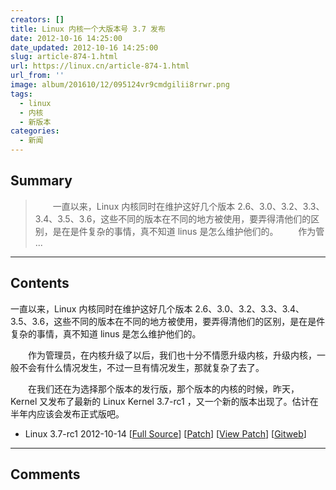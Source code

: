 ```yaml
---
creators: []
title: Linux 内核一个大版本号 3.7 发布
date: 2012-10-16 14:25:00
date_updated: 2012-10-16 14:25:00
slug: article-874-1.html
url: https://linux.cn/article-874-1.html
url_from: ''
image: album/201610/12/095124vr9cmdgilii8rrwr.png
tags:
  - linux
  - 内核
  - 新版本
categories:
  - 新闻
---
```


## Summary

> 　　一直以来，Linux 内核同时在维护这好几个版本 2.6、3.0、3.2、3.3、3.4、3.5、3.6，这些不同的版本在不同的地方被使用，要弄得清他们的区别，是在是件复杂的事情，真不知道 linus 是怎么维护他们的。
> 　　作为管 ...

***

<!-- more -->

## Contents

一直以来，Linux 内核同时在维护这好几个版本 2.6、3.0、3.2、3.3、3.4、3.5、3.6，这些不同的版本在不同的地方被使用，要弄得清他们的区别，是在是件复杂的事情，真不知道 linus 是怎么维护他们的。

　　作为管理员，在内核升级了以后，我们也十分不情愿升级内核，升级内核，一般不会有什么情况发生，不过一旦有情况发生，那就复杂了去了。

　　在我们还在为选择那个版本的发行版，那个版本的内核的时候，昨天，Kernel 又发布了最新的 Linux Kernel 3.7-rc1 ，又一个新的版本出现了。估计在半年内应该会发布正式版吧。

* Linux 3.7-rc1 2012-10-14 [[Full Source](http://www.kernel.org/pub/linux/kernel/v3.0/testing/linux-3.7-rc1.tar.bz2)] [[Patch](http://www.kernel.org/pub/linux/kernel/v3.0/testing/patch-3.7-rc1.bz2)] [[View Patch](http://www.kernel.org/diff/diffview.cgi?file=/pub/linux/kernel/v3.0/testing/patch-3.7-rc1.bz2)] [[Gitweb](http://git.kernel.org/?p=linux/kernel/git/torvalds/linux.git;a=summary)]

***

## Comments
